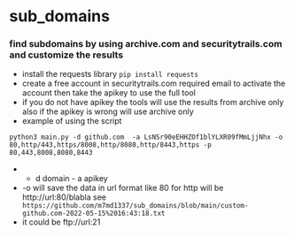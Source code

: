 # sub_domains
### find subdomains by using archive.com and securitytrails.com and customize the results
* install the requests library ``` pip install requests ```
* create a free account in securitytrails.com required email to activate the account then take the apikey to use the full tool
* if you do not have apikey the tools will use the results from archive only also if the apikey is wrong will use archive only
* example of using the script 
 ```
 python3 main.py -d github.com  -a LsNSr90eEHHZOf1blYLXR09fMmLjjNhx -o 80,http/443,https/8008,http/8080,http/8443,https -p 80,443,8008,8080,8443
```
* - d domain - a apikey 
* -o will save the data in url format like 80 for http will be http://url:80/blabla see ``` https://github.com/m7md1337/sub_domains/blob/main/custom-github.com-2022-05-15%2016:43:18.txt```
* it could be ftp://url:21 
